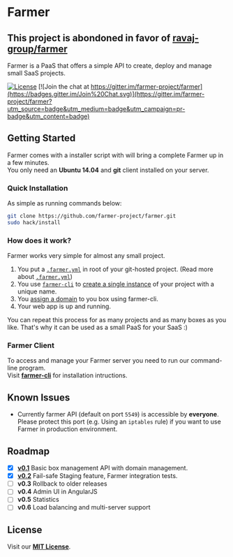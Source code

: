 # Farmer
## This project is abondoned in favor of [ravaj-group/farmer](https://github.com/ravaj-group/farmer)
Farmer is a PaaS that offers a simple API to create, deploy and manage small SaaS projects.   

[![License](https://img.shields.io/badge/license-MIT-blue.svg)](https://github.com/farmer-project/farmer)
[![Join the chat at https://gitter.im/farmer-project/farmer](https://badges.gitter.im/Join%20Chat.svg)](https://gitter.im/farmer-project/farmer?utm_source=badge&utm_medium=badge&utm_campaign=pr-badge&utm_content=badge)

## Getting Started
Farmer comes with a installer script with will bring a complete Farmer up in a few minutes.  
You only need an **Ubuntu 14.04** and **git** client installed on your server.

### Quick Installation
As simple as running commands below:
```sh
git clone https://github.com/farmer-project/farmer.git
sudo hack/install
```

### How does it work?
Farmer works very simple for almost any small project.

1. You put a [`.farmer.yml`](docs/farmer.yml.md) in root of your git-hosted project. (Read more about [`.farmer.yml`](docs/farmer.yml.md))
2. You use [`farmer-cli`](https://github.com/farmer-project/farmer-cli) to [create a single instance](https://github.com/farmer-project/farmer-cli#create-a-box) of your project with a unique name.
3. You [assign a domain](https://github.com/farmer-project/farmer-cli#assign-a-domain-to-a-box) to you box using farmer-cli.
4. Your web app is up and running.

You can repeat this process for as many projects and as many boxes as you like. That's why it can be used as a small PaaS for your SaaS :)

### Farmer Client
To access and manage your Farmer server you need to run our command-line program.  
Visit [**farmer-cli**](https://github.com/farmer-project/farmer-cli) for installation intructions.

## Known Issues
* Currently farmer API (default on port `5549`) is accessible by **everyone**. Please protect this port (e.g. Using an `iptables` rule) if you want to use Farmer in production environment.

## Roadmap

- [X] [**v0.1**](https://github.com/farmer-project/farmer/issues/16) Basic box management API with domain management.
- [X] [**v0.2**](https://github.com/farmer-project/farmer/issues/17) Fail-safe Staging feature, Farmer integration tests.
- [ ] **v0.3** Rollback to older releases
- [ ] **v0.4** Admin UI in AngularJS
- [ ] **v0.5** Statistics
- [ ] **v0.6** Load balancing and multi-server support

## License
Visit our **[MIT License](LICENSE)**.
